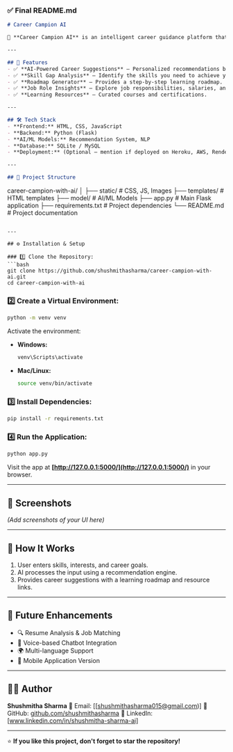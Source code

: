 ### ✅ **Final README.md**

```markdown
# Career Campion AI

🚀 **Career Campion AI** is an intelligent career guidance platform that helps students and professionals discover suitable career paths, job roles, and learning resources using Artificial Intelligence.

---

## 🌟 Features
- ✅ **AI-Powered Career Suggestions** – Personalized recommendations based on skills, interests, and goals.
- ✅ **Skill Gap Analysis** – Identify the skills you need to achieve your dream career.
- ✅ **Roadmap Generator** – Provides a step-by-step learning roadmap.
- ✅ **Job Role Insights** – Explore job responsibilities, salaries, and future trends.
- ✅ **Learning Resources** – Curated courses and certifications.

---

## 🛠️ Tech Stack
- **Frontend:** HTML, CSS, JavaScript
- **Backend:** Python (Flask)
- **AI/ML Models:** Recommendation System, NLP
- **Database:** SQLite / MySQL
- **Deployment:** (Optional – mention if deployed on Heroku, AWS, Render)

---

## 📂 Project Structure
```

career-campion-with-ai/
│
├── static/           # CSS, JS, Images
├── templates/        # HTML templates
├── model/            # AI/ML Models
├── app.py            # Main Flask application
├── requirements.txt  # Project dependencies
└── README.md         # Project documentation

````

---

## ⚙️ Installation & Setup

### 1️⃣ Clone the Repository:
```bash
git clone https://github.com/shushmithasharma/career-campion-with-ai.git
cd career-campion-with-ai
````

### 2️⃣ Create a Virtual Environment:

```bash
python -m venv venv
```

Activate the environment:

* **Windows:**

  ```bash
  venv\Scripts\activate
  ```
* **Mac/Linux:**

  ```bash
  source venv/bin/activate
  ```

### 3️⃣ Install Dependencies:

```bash
pip install -r requirements.txt
```

### 4️⃣ Run the Application:

```bash
python app.py
```

Visit the app at **[http://127.0.0.1:5000/](http://127.0.0.1:5000/)** in your browser.

---

## 📸 Screenshots

*(Add screenshots of your UI here)*

---

## 🤖 How It Works

1. User enters skills, interests, and career goals.
2. AI processes the input using a recommendation engine.
3. Provides career suggestions with a learning roadmap and resource links.

---

## 📌 Future Enhancements

* 🔍 Resume Analysis & Job Matching
* 🎤 Voice-based Chatbot Integration
* 🌍 Multi-language Support
* 📱 Mobile Application Version

---

## 🧑‍💻 Author

**Shushmitha Sharma**
📧 Email: \[[shushmithasharma015@gmail.com)]
🔗 GitHub: [github.com/shushmithasharma](https://github.com/shushmithasharma)
🔗 LinkedIn: \[www.linkedin.com/in/shushmitha-sharma-ai]

---

⭐ **If you like this project, don't forget to star the repository!**

````


